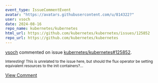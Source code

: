 ```yaml
---
event_type: IssueCommentEvent
avatar: "https://avatars.githubusercontent.com/u/814322?"
user: vsoch
date: 2024-08-16
repo_name: kubernetes/kubernetes
html_url: https://github.com/kubernetes/kubernetes/issues/125852
repo_url: https://github.com/kubernetes/kubernetes
---
```


<a href='https://github.com/vsoch' target='_blank'>vsoch</a> commented on issue <a href='https://github.com/kubernetes/kubernetes/issues/125852' target='_blank'>kubernetes/kubernetes#125852</a>.

<small>Interesting! This is unrelated to the issue here, but should the flux operator be setting equivalent resources to the init containers?...</small>

<a href='https://github.com/kubernetes/kubernetes/issues/125852' target='_blank'>View Comment</a>